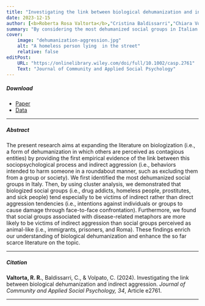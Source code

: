 ```yaml
---
title: "Investigating the link between biological dehumanization and indirect aggression" 
date: 2023-12-15
author: [<b>Roberta Rosa Valtorta</b>,"Cristina Baldissarri","Chiara Volpato"]
summary: "By considering the most dehumanized social groups in Italian society (e.g., homeless people and immigrants), this research explores the link between biologization (i.e., a form of dehumanization in which others are perceived as contagious entities) and indirect aggression."
cover:
    image: "dehumanization-aggression.jpg"
    alt: "A homeless person lying  in the street"
    relative: false
editPost:
    URL: "https://onlinelibrary.wiley.com/doi/full/10.1002/casp.2761"
    Text: "Journal of Community and Applied Social Psychology"
---
```


##### Download

<ul>

<li><a href="dehumanization-aggression.pdf" target="_blank">Paper</a></li>
<li><a href="https://osf.io/3ad8m/" target="_blank">Data</a></li>

</ul>

------------------------------------------------------------------------

##### Abstract

The present research aims at expanding the literature on biologization (i.e., a form of dehumanization in which others are perceived as contagious entities) by providing the first empirical evidence of the link between this sociopsychological process and indirect aggression (i.e., behaviors intended to harm someone in a roundabout manner, such as excluding them from a group or society). We first identified the most dehumanized social groups in Italy. Then, by using cluster analysis, we demonstrated that biologized social groups (i.e., drug addicts, homeless people, prostitutes, and sick people) tend especially to be victims of indirect rather than direct aggression tendencies (i.e., intentions against individuals or groups to cause damage through face-to-face confrontation). Furthermore, we found that social groups associated with disease-related metaphors are more likely to be victims of indirect aggression than social groups perceived as animal-like (i.e., immigrants, prisoners, and Roma). These findings enrich our understanding of biological dehumanization and enhance the so far scarce literature on the topic.

------------------------------------------------------------------------

##### Citation

**Valtorta, R. R.**, Baldissarri, C., & Volpato, C. (2024). Investigating the link between biological dehumanization and indirect aggression. *Journal of Community and Applied Social Psychology, 34*, Article e2761.

------------------------------------------------------------------------
